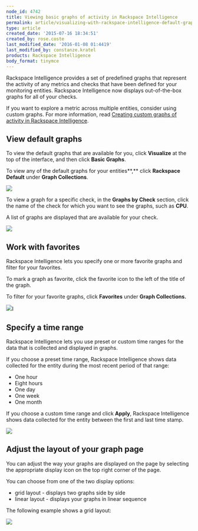 ```yaml
---
node_id: 4742
title: Viewing basic graphs of activity in Rackspace Intelligence
permalink: article/visualizing-with-rackspace-intelligence-default-graphs
type: article
created_date: '2015-07-16 18:34:51'
created_by: rose.coste
last_modified_date: '2016-01-08 01:4419'
last_modified_by: constanze.kratel
products: Rackspace Intelligence
body_format: tinymce
---
```


Rackspace Intelligence provides a set of predefined graphs that
represent the activity of any metrics and checks that have been defined
for your monitoring entities. Rackspace Intelligence now displays
out-of-the-box graphs for all of your checks.

If you want to explore a metric across multiple entities, consider using
custom graphs. For more information, read [Creating custom graphs of
activity in Rackspace
Intelligence](https://www.rackspace.com/knowledge_center/article/creating-custom-graphs-of-activity-in-rackspace-intelligence).

View default graphs
-------------------

To view the default graphs that are available for you, click
**Visualize** at the top of the interface, and then click **Basic
Graphs**.

To view any of the default graphs for your entities**,** click
**Rackspace Default** under **Graph Collections**.

![](/knowledge_center/sites/default/files/field/image/BG_Default.1.png)

To view a graph for a specific check, in the **Graphs by Check**
section, click the name of the check for which you want to see the
graphs, such as **CPU**.

A list of graphs are displayed that are available for your check.

![](/knowledge_center/sites/default/files/field/image/BG_Check.2.png)

Work with favorites
-------------------

Rackspace Intelligence lets you specify one or more favorite graphs and
filter for your favorites.

To mark a graph as favorite, click the favorite icon to the left of the
title of the graph.

To filter for your favorite graphs, click **Favorites** under **Graph
Collections.**

![](/knowledge_center/sites/default/files/field/image/BG_Fav.1.png)I

Specify a time range
--------------------

Rackspace Intelligence lets you use preset or custom time ranges for the
data that is collected and displayed in graphs.

If you choose a preset time range, Rackspace Intelligence shows data
collected for the entity during the most recent period of that range:

-   One hour
-   Eight hours
-   One day
-   One week
-   One month

If you choose a custom time range and click **Apply**, Rackspace
Intelligence shows data collected for the entity between the first and
last time stamp.

![](/knowledge_center/sites/default/files/field/image/preset1.png)

Adjust the layout of your graph page
------------------------------------

You can adjust the way your graphs are displayed on the page by
selecting the appropriate display icon on the top right corner of the
page.

You can choose from one of the two display options:

-   grid layout - displays two graphs side by side
-   linear layout - displays your graphs in linear sequence

The following example shows a grid layout:

![](/knowledge_center/sites/default/files/field/image/gridlayout.png)

 

